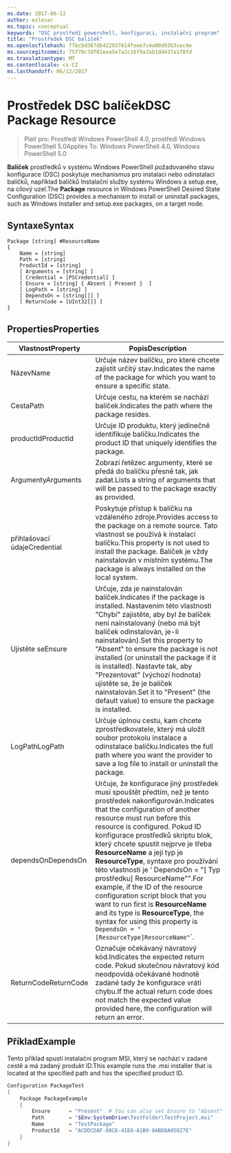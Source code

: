 ```yaml
---
ms.date: 2017-06-12
author: eslesar
ms.topic: conceptual
keywords: "DSC prostředí powershell, konfiguraci, instalační program"
title: "Prostředek DSC balíček"
ms.openlocfilehash: f7bcbd387db422037614feee7c4a00d93b3cec4e
ms.sourcegitcommit: 75f70c7df01eea5e7a2c16f9a3ab1dd437a1f8fd
ms.translationtype: MT
ms.contentlocale: cs-CZ
ms.lasthandoff: 06/12/2017
---
```

# <a name="dsc-package-resource"></a><span data-ttu-id="513ff-103">Prostředek DSC balíček</span><span class="sxs-lookup"><span data-stu-id="513ff-103">DSC Package Resource</span></span>

> <span data-ttu-id="513ff-104">Platí pro: Prostředí Windows PowerShell 4.0, prostředí Windows PowerShell 5.0</span><span class="sxs-lookup"><span data-stu-id="513ff-104">Applies To: Windows PowerShell 4.0, Windows PowerShell 5.0</span></span>

<span data-ttu-id="513ff-105">**Balíček** prostředků v systému Windows PowerShell požadovaného stavu konfigurace (DSC) poskytuje mechanismus pro instalaci nebo odinstalaci balíčků, například balíčků Instalační služby systému Windows a setup.exe, na cílový uzel.</span><span class="sxs-lookup"><span data-stu-id="513ff-105">The **Package** resource in Windows PowerShell Desired State Configuration (DSC) provides a mechanism to install or uninstall packages, such as Windows Installer and setup.exe packages, on a target node.</span></span>

## <a name="syntax"></a><span data-ttu-id="513ff-106">Syntaxe</span><span class="sxs-lookup"><span data-stu-id="513ff-106">Syntax</span></span>

```
Package [string] #ResourceName
{
    Name = [string]
    Path = [string]
    ProductId = [string]
    [ Arguments = [string] ]
    [ Credential = [PSCredential] ]
    [ Ensure = [string] { Absent | Present }  ]
    [ LogPath = [string] ]
    [ DependsOn = [string[]] ]
    [ ReturnCode = [UInt32[]] ]
}
```

## <a name="properties"></a><span data-ttu-id="513ff-107">Properties</span><span class="sxs-lookup"><span data-stu-id="513ff-107">Properties</span></span>
|  <span data-ttu-id="513ff-108">Vlastnost</span><span class="sxs-lookup"><span data-stu-id="513ff-108">Property</span></span>  |  <span data-ttu-id="513ff-109">Popis</span><span class="sxs-lookup"><span data-stu-id="513ff-109">Description</span></span>   | 
|---|---| 
| <span data-ttu-id="513ff-110">Název</span><span class="sxs-lookup"><span data-stu-id="513ff-110">Name</span></span>| <span data-ttu-id="513ff-111">Určuje název balíčku, pro které chcete zajistit určitý stav.</span><span class="sxs-lookup"><span data-stu-id="513ff-111">Indicates the name of the package for which you want to ensure a specific state.</span></span>| 
| <span data-ttu-id="513ff-112">Cesta</span><span class="sxs-lookup"><span data-stu-id="513ff-112">Path</span></span>| <span data-ttu-id="513ff-113">Určuje cestu, na kterém se nachází balíček.</span><span class="sxs-lookup"><span data-stu-id="513ff-113">Indicates the path where the package resides.</span></span>| 
| <span data-ttu-id="513ff-114">productId</span><span class="sxs-lookup"><span data-stu-id="513ff-114">ProductId</span></span>| <span data-ttu-id="513ff-115">Určuje ID produktu, který jedinečně identifikuje balíčku.</span><span class="sxs-lookup"><span data-stu-id="513ff-115">Indicates the product ID that uniquely identifies the package.</span></span>| 
| <span data-ttu-id="513ff-116">Argumenty</span><span class="sxs-lookup"><span data-stu-id="513ff-116">Arguments</span></span>| <span data-ttu-id="513ff-117">Zobrazí řetězec argumenty, které se předá do balíčku přesně tak, jak zadat.</span><span class="sxs-lookup"><span data-stu-id="513ff-117">Lists a string of arguments that will be passed to the package exactly as provided.</span></span>| 
| <span data-ttu-id="513ff-118">přihlašovací údaje</span><span class="sxs-lookup"><span data-stu-id="513ff-118">Credential</span></span>| <span data-ttu-id="513ff-119">Poskytuje přístup k balíčku na vzdáleného zdroje.</span><span class="sxs-lookup"><span data-stu-id="513ff-119">Provides access to the package on a remote source.</span></span> <span data-ttu-id="513ff-120">Tato vlastnost se používá k instalaci balíčku.</span><span class="sxs-lookup"><span data-stu-id="513ff-120">This property is not used to install the package.</span></span> <span data-ttu-id="513ff-121">Balíček je vždy nainstalován v místním systému.</span><span class="sxs-lookup"><span data-stu-id="513ff-121">The package is always installed on the local system.</span></span>| 
| <span data-ttu-id="513ff-122">Ujistěte se</span><span class="sxs-lookup"><span data-stu-id="513ff-122">Ensure</span></span>| <span data-ttu-id="513ff-123">Určuje, zda je nainstalován balíček.</span><span class="sxs-lookup"><span data-stu-id="513ff-123">Indicates if the package is installed.</span></span> <span data-ttu-id="513ff-124">Nastavením této vlastnosti "Chybí" zajistěte, aby byl že balíček není nainstalovaný (nebo má být balíček odinstalován, je-li nainstalován).</span><span class="sxs-lookup"><span data-stu-id="513ff-124">Set this property to "Absent" to ensure the package is not installed (or uninstall the package if it is installed).</span></span> <span data-ttu-id="513ff-125">Nastavte tak, aby "Prezentovat" (výchozí hodnota) ujistěte se, že je balíček nainstalován.</span><span class="sxs-lookup"><span data-stu-id="513ff-125">Set it to "Present" (the default value) to ensure the package is installed.</span></span>| 
| <span data-ttu-id="513ff-126">LogPath</span><span class="sxs-lookup"><span data-stu-id="513ff-126">LogPath</span></span>| <span data-ttu-id="513ff-127">Určuje úplnou cestu, kam chcete zprostředkovatele, který má uložit soubor protokolu instalace a odinstalace balíčku.</span><span class="sxs-lookup"><span data-stu-id="513ff-127">Indicates the full path where you want the provider to save a log file to install or uninstall the package.</span></span>| 
| <span data-ttu-id="513ff-128">dependsOn</span><span class="sxs-lookup"><span data-stu-id="513ff-128">DependsOn</span></span> | <span data-ttu-id="513ff-129">Určuje, že konfigurace jiný prostředek musí spouštět předtím, než je tento prostředek nakonfigurován.</span><span class="sxs-lookup"><span data-stu-id="513ff-129">Indicates that the configuration of another resource must run before this resource is configured.</span></span> <span data-ttu-id="513ff-130">Pokud ID konfigurace prostředků skriptu blok, který chcete spustit nejprve je třeba **ResourceName** a její typ je **ResourceType**, syntaxe pro používání této vlastnosti je ' DependsOn = "[ Typ prostředku] ResourceName"".</span><span class="sxs-lookup"><span data-stu-id="513ff-130">For example, if the ID of the resource configuration script block that you want to run first is **ResourceName** and its type is **ResourceType**, the syntax for using this property is `DependsOn = "[ResourceType]ResourceName"`\`.</span></span>| 
| <span data-ttu-id="513ff-131">ReturnCode</span><span class="sxs-lookup"><span data-stu-id="513ff-131">ReturnCode</span></span>| <span data-ttu-id="513ff-132">Označuje očekávaný návratový kód.</span><span class="sxs-lookup"><span data-stu-id="513ff-132">Indicates the expected return code.</span></span> <span data-ttu-id="513ff-133">Pokud skutečnou návratový kód neodpovídá očekávané hodnotě zadané tady že konfigurace vrátí chybu.</span><span class="sxs-lookup"><span data-stu-id="513ff-133">If the actual return code does not match the expected value provided here, the configuration will return an error.</span></span>| 

## <a name="example"></a><span data-ttu-id="513ff-134">Příklad</span><span class="sxs-lookup"><span data-stu-id="513ff-134">Example</span></span>

<span data-ttu-id="513ff-135">Tento příklad spustí instalační program MSI, který se nachází v zadané cestě a má zadaný produkt ID.</span><span class="sxs-lookup"><span data-stu-id="513ff-135">This example runs the .msi installer that is located at the specified path and has the specified product ID.</span></span>

```powershell
Configuration PackageTest
{
    Package PackageExample
    {
        Ensure      = "Present"  # You can also set Ensure to "Absent"
        Path        = "$Env:SystemDrive\TestFolder\TestProject.msi"
        Name        = "TestPackage"
        ProductId   = "ACDDCDAF-80C6-41E6-A1B9-8ABD8A05027E"
    } 
}
```

